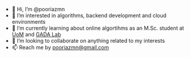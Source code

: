 - 👋 Hi, I’m @pooriazmn
- 👀 I’m interested in algorithms, backend development and cloud environments
- 🌱 I’m currently learning about online algortihms as an M.Sc. student at [UoM](https://umanitoba.ca) and [GADA Lab](http://www.cs.umanitoba.ca/~gada/)
- 💞️ I’m looking to collaborate on anything related to my interests
- 📫 Reach me by pooriazmn@gmail.com


<!---
pooriazmn/pooriazmn is a ✨ special ✨ repository because its `README.md` (this file) appears on your GitHub profile.
You can click the Preview link to take a look at your changes.
--->
